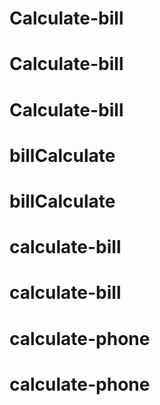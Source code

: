 # Calculate-bill
# Calculate-bill
# Calculate-bill
# billCalculate
# billCalculate
# calculate-bill
# calculate-bill
# calculate-phone
# calculate-phone
